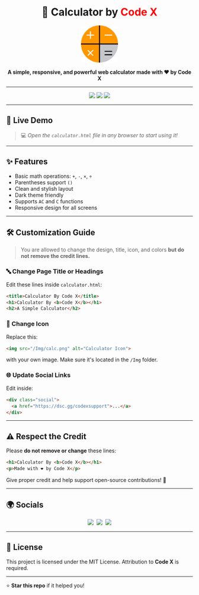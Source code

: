 <h1 align="center">🔢 Calculator by <span style="color:red;">Code X</span></h1>

<p align="center">
  <img src="calc.png" width="100" alt="Calculator Icon" />
</p>

<p align="center">
  <b>A simple, responsive, and powerful web calculator made with ❤️ by Code X</b>
</p>

---

<p align="center">
  <a href="https://github.com/ApsXminer"><img src="https://img.shields.io/github/stars/ApsXminer/calculator?color=yellow&style=for-the-badge" /></a>
  <a href="https://github.com/ApsXminer/web-calculator"><img src="https://img.shields.io/github/forks/ApsXminer/calculator?color=blue&style=for-the-badge" /></a>
  <a href="https://github.com/ApsXminer/web-calculator"><img src="https://img.shields.io/github/license/ApsXminer/calculator?style=for-the-badge" /></a>
</p>

---

## 🚀 Live Demo

> 💻 _Open the `calculator.html` file in any browser to start using it!_

---

## ✨ Features

- Basic math operations: `+`, `-`, `×`, `÷`
- Parentheses support `()`
- Clean and stylish layout
- Dark theme friendly
- Supports `AC` and `C` functions
- Responsive design for all screens

---

## 🛠️ Customization Guide

> You are allowed to change the design, title, icon, and colors **but do not remove the credit lines.**

### 🔤 Change Page Title or Headings

Edit these lines inside `calculator.html`:

```html
<title>Calculator By Code X</title>
<h1>Calculator By <b>Code X</b></h1>
<h2>A Simple Calculator</h2>
````

### 🎨 Change Icon

Replace this:

```html
<img src="/Img/calc.png" alt="Calculator Icon">
```

with your own image. Make sure it's located in the `/Img` folder.

### 🌐 Update Social Links

Edit inside:

```html
<div class="social">
  <a href="https://dsc.gg/codexsupport">...</a>
</div>
```

---

## ⚠️ Respect the Credit

Please **do not remove or change** these lines:

```html
<h1>Calculator By <b>Code X</b></h1>
<p>Made with ❤️ by Code X</p>
```

Give proper credit and help support open-source contributions! 🙏

---

## 🌍 Socials

<p align="center">
  <a href="https://dsc.gg/codexsupport"><img src="https://cdn-icons-png.flaticon.com/512/2111/2111370.png" width="40"/></a>&nbsp;
  <a href="https://github.com/ApsXminer"><img src="https://cdn.jsdelivr.net/gh/devicons/devicon/icons/github/github-original.svg" width="40"/></a>&nbsp;
  <a href="https://www.youtube.com/@code_x_ownz"><img src="https://cdn-icons-png.flaticon.com/512/1384/1384060.png" width="40"/></a>
</p>

---

## 📜 License

This project is licensed under the MIT License. Attribution to **Code X** is required.

---

⭐️ **Star this repo** if it helped you!
